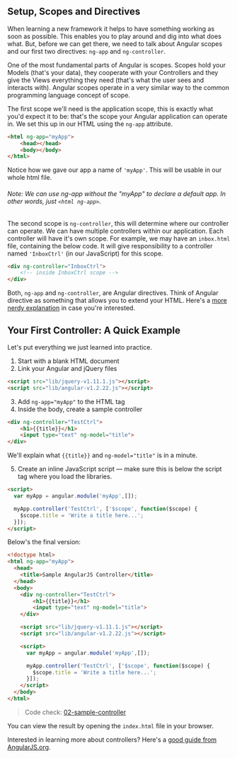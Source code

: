 ## Setup, Scopes and Directives

When learning a new framework it helps to have something working as soon as possible. This enables you to play around and dig into what does what. But, before we can get there, we need to talk about Angular scopes and our first two directives: `ng-app` and `ng-controller`.

One of the most fundamental parts of Angular is scopes. Scopes hold your Models (that's your data), they cooperate with your Controllers and they give the Views everything they need (that's what the user sees and interacts with). Angular scopes operate in a very similar way to the common programming language concept of scope.

The first scope we'll need is the application scope, this is exactly what you'd expect it to be: that's the scope your Angular application can operate in. We set this up in our HTML using the `ng-app` attribute.

```html
<html ng-app="myApp">
    <head></head>
    <body></body>
</html>
```

Notice how we gave our app a name of `'myApp'`. This will be usable in our whole html file.

###### Note: We can use ng-app without the "myApp" to declare a default app.  In other words, just `<html ng-app>`.

The second scope is `ng-controller`, this will determine where our controller can operate. We can have multiple controllers within our application. Each controller will have it's own scope. For example, we may have an `inbox.html` file, containing the below code. It will give responsibility to a controller named `'InboxCtrl'` (in our JavaScript) for this scope.

```html
<div ng-controller="InboxCtrl">
    <!-- inside InboxCtrl scope -->
</div>
```

Both, `ng-app` and `ng-controller`, are Angular directives. Think of Angular directive as something that allows you to extend your HTML. Here's a [more nerdy explanation](http://stackoverflow.com/a/13898058/1319206) in case you're interested.

## Your First Controller: A Quick Example

Let's put everything we just learned into practice.

1. Start with a blank HTML document
2. Link your Angular and jQuery files

```html
<script src="lib/jquery-v1.11.1.js"></script>
<script src="lib/angular-v1.2.22.js"></script>
```

3. Add `ng-app="myApp"` to the HTML tag
4. Inside the body, create a sample controller

```html
<div ng-controller="TestCtrl">
    <h1>{{title}}</h1>
    <input type="text" ng-model="title">
</div>
```

We'll explain what `{{title}}` and `ng-model="title"` is in a minute.

5. Create an inline JavaScript script — make sure this is below the script tag where you load the libraries.

```html
<script>
  var myApp = angular.module('myApp',[]);

  myApp.controller('TestCtrl', ['$scope', function($scope) {
    $scope.title = 'Write a title here...';
  }]);
</script>
```


Below's the final version:

```html
<!doctype html>
<html ng-app="myApp">
  <head>
    <title>Sample AngularJS Controller</title>
  </head>
  <body>
    <div ng-controller="TestCtrl">
        <h1>{{title}}</h1>
        <input type="text" ng-model="title">
    </div>

    <script src="lib/jquery-v1.11.1.js"></script>
    <script src="lib/angular-v1.2.22.js"></script>

    <script>
      var myApp = angular.module('myApp',[]);

      myApp.controller('TestCtrl', ['$scope', function($scope) {
        $scope.title = 'Write a title here...';
      }]);
    </script>
  </body>
</html>
```

> Code check: [02-sample-controller](https://github.com/Thinkful/guide-intro-to-angular/tree/master/clean/02-sample-controller)

You can view the result by opening the `index.html` file in your browser.

Interested in learning more about controllers? Here's a [good guide from AngularJS.org](https://docs.angularjs.org/guide/controller).